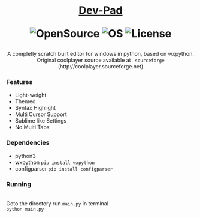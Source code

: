 <h1 align="center">

[Dev-Pad](https://github.com/devallabharath/Dev-pad)

![OpenSource](https://img.shields.io/badge/OpenSource-Yes-green)
![OS](https://img.shields.io/badge/OS-Windows-blue)
![License](https://img.shields.io/badge/License-GPL2-yellow)

</h1>

<p align="center">
A completly scratch built editor for windows in python, based on wxpython.<br>
Original coolplayer source available at <code> sourceforge</code>  (http://coolplayer.sourceforge.net)
</p>


### Features
* Light-weight
* Themed
* Syntax Highlight
* Multi Cursor Support
* Sublime like Settings
* No Multi Tabs


### Dependencies
* python3
* wxpython
<code>pip install wxpython</code>
* configparser
<code>pip install configparser</code>


### Running
<br>
Goto the directory run <code>main.py</code> in terminal <br>
<code>python main.py</code>